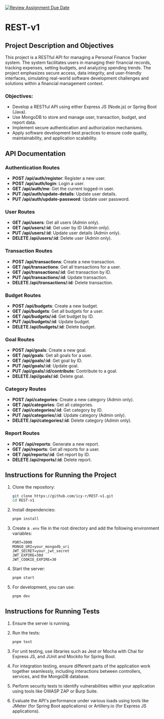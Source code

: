 [![Review Assignment Due Date](https://classroom.github.com/assets/deadline-readme-button-22041afd0340ce965d47ae6ef1cefeee28c7c493a6346c4f15d667ab976d596c.svg)](https://classroom.github.com/a/xIbq4TFL)
# REST-v1

## Project Description and Objectives

This project is a RESTful API for managing a Personal Finance Tracker system. The system facilitates users in managing their financial records, tracking expenses, setting budgets, and analyzing spending trends. The project emphasizes secure access, data integrity, and user-friendly interfaces, simulating real-world software development challenges and solutions within a financial management context.

### Objectives:
- Develop a RESTful API using either Express JS (Node.js) or Spring Boot (Java).
- Use MongoDB to store and manage user, transaction, budget, and report data.
- Implement secure authentication and authorization mechanisms.
- Apply software development best practices to ensure code quality, maintainability, and application scalability.

## API Documentation

### Authentication Routes
- **POST /api/auth/register**: Register a new user.
- **POST /api/auth/login**: Login a user.
- **GET /api/auth/me**: Get the current logged-in user.
- **PUT /api/auth/update-details**: Update user details.
- **PUT /api/auth/update-password**: Update user password.

### User Routes
- **GET /api/users**: Get all users (Admin only).
- **GET /api/users/:id**: Get user by ID (Admin only).
- **PUT /api/users/:id**: Update user details (Admin only).
- **DELETE /api/users/:id**: Delete user (Admin only).

### Transaction Routes
- **POST /api/transactions**: Create a new transaction.
- **GET /api/transactions**: Get all transactions for a user.
- **GET /api/transactions/:id**: Get transaction by ID.
- **PUT /api/transactions/:id**: Update transaction.
- **DELETE /api/transactions/:id**: Delete transaction.

### Budget Routes
- **POST /api/budgets**: Create a new budget.
- **GET /api/budgets**: Get all budgets for a user.
- **GET /api/budgets/:id**: Get budget by ID.
- **PUT /api/budgets/:id**: Update budget.
- **DELETE /api/budgets/:id**: Delete budget.

### Goal Routes
- **POST /api/goals**: Create a new goal.
- **GET /api/goals**: Get all goals for a user.
- **GET /api/goals/:id**: Get goal by ID.
- **PUT /api/goals/:id**: Update goal.
- **PUT /api/goals/:id/contribute**: Contribute to a goal.
- **DELETE /api/goals/:id**: Delete goal.

### Category Routes
- **POST /api/categories**: Create a new category (Admin only).
- **GET /api/categories**: Get all categories.
- **GET /api/categories/:id**: Get category by ID.
- **PUT /api/categories/:id**: Update category (Admin only).
- **DELETE /api/categories/:id**: Delete category (Admin only).

### Report Routes
- **POST /api/reports**: Generate a new report.
- **GET /api/reports**: Get all reports for a user.
- **GET /api/reports/:id**: Get report by ID.
- **DELETE /api/reports/:id**: Delete report.

## Instructions for Running the Project

1. Clone the repository:
   ```bash
   git clone https://github.com/icy-r/REST-v1.git
   cd REST-v1
   ```

2. Install dependencies:
   ```bash
   pnpm install
   ```

3. Create a `.env` file in the root directory and add the following environment variables:
   ```
   PORT=3000
   MONGO_URI=your_mongodb_uri
   JWT_SECRET=your_jwt_secret
   JWT_EXPIRE=30d
   JWT_COOKIE_EXPIRE=30
   ```

4. Start the server:
   ```bash
   pnpm start
   ```

5. For development, you can use:
   ```bash
   pnpm dev
   ```

## Instructions for Running Tests

1. Ensure the server is running.

2. Run the tests:
   ```bash
   pnpm test
   ```

3. For unit testing, use libraries such as Jest or Mocha with Chai for Express JS, and JUnit and Mockito for Spring Boot.

4. For integration testing, ensure different parts of the application work together seamlessly, including interactions between controllers, services, and the MongoDB database.

5. Perform security tests to identify vulnerabilities within your application using tools like OWASP ZAP or Burp Suite.

6. Evaluate the API's performance under various loads using tools like JMeter (for Spring Boot applications) or Artillery.io (for Express JS applications).
